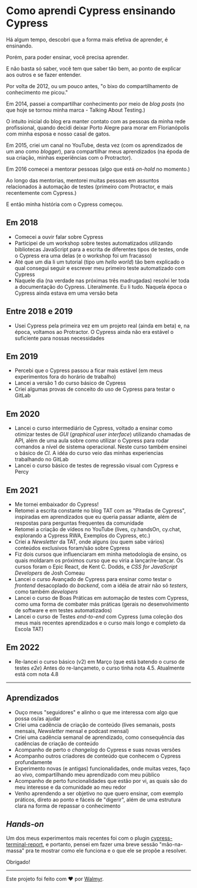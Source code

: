 # Como aprendi Cypress ensinando Cypress

Há algum tempo, descobri que a forma mais efetiva de aprender, é ensinando.

Porém, para poder ensinar, você precisa aprender.

E não basta só saber, você tem que saber tão bem, ao ponto de explicar aos outros e se fazer entender.

Por volta de 2012, ou um pouco antes, "o bixo do compartilhamento de conhecimento me picou."

Em 2014, passei a compartilhar conhecimento por meio de _blog posts_ (no que hoje se tornou minha marca - Talking About Testing.)

O intuito inicial do blog era manter contato com as pessoas da minha rede profissional, quando decidi deixar Porto Alegre para morar em Florianópolis com minha esposa e nosso casal de gatos.

Em 2015, criei um canal no YouTube, desta vez (com os aprendizados de um ano como _blogger_), para compartilhar meus aprendizados (na époda de sua criação, minhas experiências com o Protractor).

Em 2016 comecei a mentorar pessoas (algo que está _on-hold_ no momento.)

Ao longo das mentorias, mentorei muitas pessoas em assuntos relacionados à automação de testes (primeiro com Protractor, e mais recentemente com Cypress.)

E então minha história com o Cypress começou.

## Em 2018

- Comecei a ouvir falar sobre Cypress
- Participei de um workshop sobre testes automatizados utilizando bibliotecas JavaScript para a escrita de diferentes tipos de testes, onde o Cypress era uma delas (e o workshop foi um fracasso)
- Até que um dia li um tutorial (tipo um _hello world_) tão bem explicado o qual consegui seguir e escrever meu primeiro teste automatizado com Cypress
- Naquele dia (na verdade nas próximas três madrugadas) resolvi ler toda a documentação do Cypress. Literalmente. Eu li tudo. Naquela época o Cypress ainda estava em uma versão beta

## Entre 2018 e 2019

- Usei Cypress pela primeira vez em um projeto real (ainda em beta) e, na época, voltamos ao Protractor. O Cypress ainda não era estável o suficiente para nossas necessidades

## Em 2019

- Percebi que o Cypress passou a ficar mais estável (em meus experimentos fora do horário de trabalho)
- Lancei a versão 1 do curso básico de Cypress
- Criei algumas provas de conceito do uso de Cypress para testar o GitLab

## Em 2020

- Lancei o curso intermediário de Cypress, voltado a ensinar como otimizar testes de _GUI_ (_graphical user interface_) utilizando chamadas de API, além de uma aula sobre como utilizar o Cypress para rodar comandos a nível de sistema operacional. Neste curso também ensinei o básico de _CI_. A idéa do curso veio das minhas experiencias trabalhando no GitLab
- Lancei o curso básico de testes de regressão visual com Cypress e Percy

## Em 2021

- Me tornei embaixador do Cypress!
- Retomei a escrita constante no blog TAT com as "Pitadas de Cypress", inspiradas em aprendizados que eu queria passar adiante, além de respostas para perguntas frequentes da comunidade
- Retomei a criação de vídeos no YouTube (lives, cy.handsOn, cy.chat, explorando a Cypress RWA, Exemplos do Cypress, etc.)
- Criei a _Newsletter_ da TAT, onde alguns (ou quem sabe vários) conteúdos exclusivos foram/são sobre Cypress
- Fiz dois cursos que influenciaram em minha metodologia de ensino, os quais moldaram os próximos curso que eu viria a lançar/re-lançar. Os cursos foram o Epic React, de Kent C. Dodds, e _CSS for JavaScript Developers_ de Josh Comeau
- Lancei o curso Avançado de Cypress para ensinar como testar o _frontend_ desacoplado do _backend_, com a idéia de atrair não só _testers_, como também _developers_
- Lancei o curso de Boas Práticas em automação de testes com Cypress, como uma forma de combater más práticas (gerais no desenvolvimento de software e em testes automatizados)
- Lancei o curso de Testes _end-to-end_ com Cypress (uma coleção dos meus mais recentes aprendizados e o curso mais longo e completo da Escola TAT)

## Em 2022

- Re-lancei o curso básico (v2) em Março (que está batendo o curso de testes _e2e_) Antes do re-lançameto, o curso tinha nota 4.5. Atualmente está com nota 4.8

___

## Aprendizados

- Ouço meus "seguidores" e alinho o que me interessa com algo que possa os/as ajudar
- Criei uma cadência de criação de conteúdo (lives semanais, posts mensais, _Newsletter_ mensal e podcast mensal)
- Criei uma cadência semanal de aprendizado, como consequência das cadências de criação de conteúdo
- Acompanho de perto o _changelog_ do Cypress e suas novas versões
- Acompanho outros criadores de conteúdo que conhecem o Cypress profundamente
- Experimento novas (e antigas) funcionalidades, onde muitas vezes, faço ao vivo, compartilhando meu aprendizado com meu público
- Acompanho de perto funcionalidades que estão por vi, as quais são do meu interesse e da comunidade ao meu redor
- Venho aprendendo a ser objetivo no que quero ensinar, com exemplo práticos, direto ao ponto e fáceis de "digerir", além de uma estrutura clara na forma de repassar o conhecimento

## _Hands-on_

Um dos meus experimentos mais recentes foi com o plugin [cypress-terminal-report](https://www.npmjs.com/package/cypraess-terminal-report), e portanto, pensei em fazer uma breve sessão "mão-na-massa" pra te mostrar como ele funciona e o que ele se propõe a resolver.

Obrigado!

___

Este projeto foi feito com ❤️ por [Walmyr](https://walmyr.dev).
